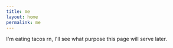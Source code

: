 ```yaml
---
title: me
layout: home
permalink: me
---
```


I'm eating tacos rn, I'll see what purpose this page will serve later. 
